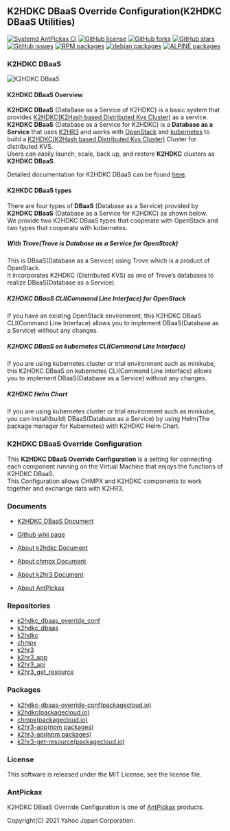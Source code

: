 K2HDKC DBaaS Override Configuration(K2HDKC DBaaS Utilities)
-----------------------------------------------------------
[![Systemd AntPickax CI](https://github.com/yahoojapan/k2hdkc_dbaas_override_conf/workflows/Nobuild%20AntPickax%20CI/badge.svg)](https://github.com/yahoojapan/k2hdkc_dbaas_override_conf/actions)
[![GitHub license](https://img.shields.io/badge/license-MIT-blue.svg)](https://github.com/yahoojapan/k2hdkc_dbaas_override_conf/blob/master/COPYING)
[![GitHub forks](https://img.shields.io/github/forks/yahoojapan/k2hdkc_dbaas_override_conf.svg)](https://github.com/yahoojapan/k2hdkc_dbaas_override_conf/network)
[![GitHub stars](https://img.shields.io/github/stars/yahoojapan/k2hdkc_dbaas_override_conf.svg)](https://github.com/yahoojapan/k2hdkc_dbaas_override_conf/stargazers)
[![GitHub issues](https://img.shields.io/github/issues/yahoojapan/k2hdkc_dbaas_override_conf.svg)](https://github.com/yahoojapan/k2hdkc_dbaas_override_conf/issues)
[![RPM packages](https://img.shields.io/badge/rpm-packagecloud.io-844fec.svg)](https://packagecloud.io/antpickax/stable)
[![debian packages](https://img.shields.io/badge/deb-packagecloud.io-844fec.svg)](https://packagecloud.io/antpickax/stable)
[![ALPINE packages](https://img.shields.io/badge/apk-packagecloud.io-844fec.svg)](https://packagecloud.io/antpickax/stable)

### **K2HDKC** **DBaaS**

![K2HDKC DBaaS](https://dbaas.k2hdkc.antpick.ax/images/top_k2hdkc_dbaas.png)

#### K2HDKC DBaaS Overview
**K2HDKC DBaaS** (DataBase as a Service of K2HDKC) is a basic system that provides [K2HDKC(K2Hash based Distributed Kvs Cluster)](https://k2hdkc.antpick.ax/index.html) as a service.  
**K2HDKC DBaaS** (Database as a Service for K2HDKC) is a **Database as a Service** that uses [K2HR3](https://k2hr3.antpick.ax/) and works with [OpenStack](https://www.openstack.org/) and [kubernetes](https://kubernetes.io/) to build a [K2HDKC(K2Hash based Distributed Kvs Cluster)](https://k2hdkc.antpick.ax/index.html) Cluster for distributed KVS.  
Users can easily launch, scale, back up, and restore **K2HDKC** clusters as **K2HDKC DBaaS**.  

Detailed documentation for K2HDKC DBaaS can be found [here](https://dbaas.k2hdkc.antpick.ax/).  

#### K2HKDC DBaaS types
There are four types of **DBaaS** (Database as a Service) provided by **K2HDKC DBaaS** (Database as a Service for K2HDKC) as shown below.  
We provide two K2HDKC DBaaS types that cooperate with OpenStack and two types that cooperate with kubernetes.  

##### With Trove(Trove is Database as a Service for OpenStack)
This is DBaaS(Database as a Service) using Trove which is a product of OpenStack.  
It incorporates K2HDKC (Distributed KVS) as one of Trove’s databases to realize DBaaS(Database as a Service).

##### K2HDKC DBaaS CLI(Command Line Interface) for OpenStack
If you have an existing OpenStack environment, this K2HDKC DBaaS CLI(Command Line Interface) allows you to implement DBaaS(Database as a Service) without any changes.

##### K2HDKC DBaaS on kubernetes CLI(Command Line Interface)
If you are using kubernetes cluster or trial environment such as minikube, this K2HDKC DBaaS on kubernetes CLI(Command Line Interface) allows you to implement DBaaS(Database as a Service) without any changes.

##### K2HDKC Helm Chart
If you are using kubernetes cluster or trial environment such as minikube, you can install(build) DBaaS(Database as a Service) by using Helm(The package manager for Kubernetes) with K2HDKC Helm Chart.

### K2HDKC DBaaS Override Configuration
This **K2HDKC DBaaS Override Configuration** is a setting for connecting each component running on the Virtual Machine that enjoys the functions of K2HDKC DBaaS.  
This Configuration allows CHMPX and K2HDKC components to work together and exchange data with K2HR3.  

### Documents
  - [K2HDKC DBaaS Document](https://dbaas.k2hdkc.antpick.ax/index.html)
  - [Github wiki page](https://github.com/yahoojapan/k2hdkc_dbaas_override_conf/wiki)

  - [About k2hdkc Document](https://k2hdkc.antpick.ax/index.html)
  - [About chmpx Document](https://chmpx.antpick.ax/index.html)
  - [About k2hr3 Document](https://k2hr3.antpick.ax/index.html)

  - [About AntPickax](https://antpick.ax/)

### Repositories
  - [k2hdkc_dbaas_override_conf](https://github.com/yahoojapan/k2hdkc_dbaas_override_conf)
  - [k2hdkc_dbaas](https://github.com/yahoojapan/k2hdkc_dbaas)
  - [k2hdkc](https://github.com/yahoojapan/k2hdkc)
  - [chmpx](https://github.com/yahoojapan/chmpx)
  - [k2hr3](https://github.com/yahoojapan/k2hr3)
  - [k2hr3_app](https://github.com/yahoojapan/k2hr3_app)
  - [k2hr3_api](https://github.com/yahoojapan/k2hr3_api)
  - [k2hr3_get_resource](https://github.com/yahoojapan/k2hr3_get_resource)

### Packages
  - [k2hdkc-dbaas-override-conf(packagecloud.io)](https://packagecloud.io/app/antpickax/stable/search?q=k2hdkc-dbaas-override-conf)
  - [k2hdkc(packagecloud.io)](https://packagecloud.io/app/antpickax/stable/search?q=k2hdkc)
  - [chmpx(packagecloud.io)](https://packagecloud.io/app/antpickax/stable/search?q=chmpx)
  - [k2hr3-app(npm packages)](https://www.npmjs.com/package/k2hr3-app)
  - [k2hr3-api(npm packages)](https://www.npmjs.com/package/k2hr3-api)
  - [k2hr3-get-resource(packagecloud.io)](https://packagecloud.io/app/antpickax/stable/search?q=k2hr3-get-resource)

### License
This software is released under the MIT License, see the license file.

### AntPickax
K2HDKC DBaaS Override Configuration is one of [AntPickax](https://antpick.ax/) products.

Copyright(C) 2021 Yahoo Japan Corporation.
